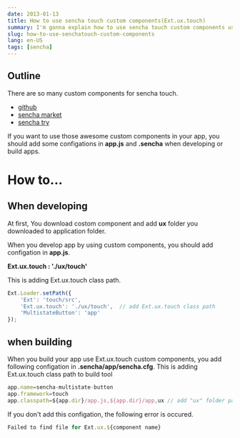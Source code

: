 ```yaml
---
date: 2013-01-13
title: How to use sencha touch custom components(Ext.ux.touch)
summary: I'm gonna explain how to use sencha touch custom components using Ext.ux.touch
slug: how-to-use-senchatouch-custom-components
lang: en-US
tags: [sencha]
---
```


## Outline
There are so many custom components for sencha touch.

* [github](https://github.com/search?q=sench+touch&ref=commandbar)
* [sencha market](https://market.sencha.com/)
* [sencha try](http://try.sencha.com/touch/2.1.0/)

If you want to use those awesome custom components in your app, you should add some configations in **app.js** and **.sencha** when developing or build apps.


# How to...

## When developing

At first, You download costom component and add **ux** folder you downloaded to application folder.

When you develop app by using custom components, you should add configation in **app.js**.<br>

**Ext.ux.touch : './ux/touch'**

This is adding Ext.ux.touch class path.

```js
Ext.Loader.setPath({
	'Ext': 'touch/src',
	'Ext.ux.touch': './ux/touch',  // add Ext.ux.touch class path
	'MultistateButton': 'app'
});
```

## when building

When you build your app use Ext.ux.touch custom components, you add following configation in **.sencha/app/sencha.cfg**.
This is adding Ext.ux.touch class path to build tool


```js
app.name=sencha-multistate-button
app.framework=touch
app.classpath=${app.dir}/app.js,${app.dir}/app,ux // add "ux" folder path
```


If you don't add this configation, the following error is occured.


```js
Failed to find file for Ext.ux.${component name}
```

